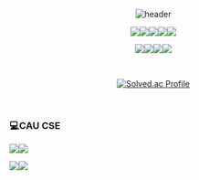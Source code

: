 <div align="center">

![header](https://capsule-render.vercel.app/api?type=Waving&color=00B4FF&text=𝅙&fontColor=90D2D8)
 

<img src="https://img.shields.io/badge/Python-3776AB?style=for-the-badge&logo=Python&logoColor=white"/><img src="https://img.shields.io/badge/TensorFlow-FF6F00?style=for-the-badge&logo=TensorFlow&logoColor=white"/><img src="https://img.shields.io/badge/OpenAI-412991?style=for-the-badge&logo=OpenAI&logoColor=white"/><img src="https://img.shields.io/badge/C-A8B9CC?style=for-the-badge&logo=c&logoColor=white"/><img src="https://img.shields.io/badge/java-007396?style=for-the-badge&logo=java&logoColor=white">

<img src="https://img.shields.io/badge/PyCharm-000000?style=for-the-badge&logo=PyCharm&logoColor=white"/><img src="https://img.shields.io/badge/CLion-000000?style=for-the-badge&logo=CLion&logoColor=white"/><img src="https://img.shields.io/badge/intellij-000000?style=for-the-badge&logo=intellijidea&logoColor=white"/><img src="https://img.shields.io/badge/vsc-007ACC?style=for-the-badge&logo=visualstudiocode&logoColor=white"/>

<br/>

[![Solved.ac Profile](http://mazassumnida.wtf/api/v2/generate_badge?boj=cktmdwns604)](https://solved.ac/cktmdwns604/)
  
</div>

<br/>

### 💻CAU CSE

<a href="www.instagram.com/chsngjun_" target="_blank"><img src="https://img.shields.io/badge/instagram-E4405F?style=for-the-badge&logo=instagram&logoColor=white"/></a><a href="https://velog.io/@cktmdwns604" target="_blank"><img src="https://img.shields.io/badge/velog-20C997?style=for-the-badge&logo=velog&logoColor=white"/></a>

<a href="https://www.youtube.com/channel/UCAZcoqt0gTqY4pVgEgVeReA" target="_blank"><img src="https://img.shields.io/badge/youtube-FF0000?style=for-the-badge&logo=youtube&logoColor=white"/></a><a href="https://open.spotify.com/user/31r7z4nnwyqmzaehhovj7mkpaite?si=fab01ea9439f4625" target="_blank"><img src="https://img.shields.io/badge/spotify-1DB954?style=for-the-badge&logo=spotify&logoColor=white"/></a>
